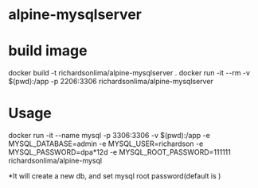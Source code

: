 # alpine-mysqlserver


# build image
docker build -t richardsonlima/alpine-mysqlserver .
docker run -it --rm -v $(pwd):/app -p 2206:3306 richardsonlima/alpine-mysqlserver

# Usage

docker run -it --name mysql -p 3306:3306 -v $(pwd):/app -e MYSQL_DATABASE=admin -e MYSQL_USER=richardson -e MYSQL_PASSWORD=dpa\*12d -e MYSQL_ROOT_PASSWORD=111111 richardsonlima/alpine-mysql

*It will create a new db, and set mysql root password(default is )
